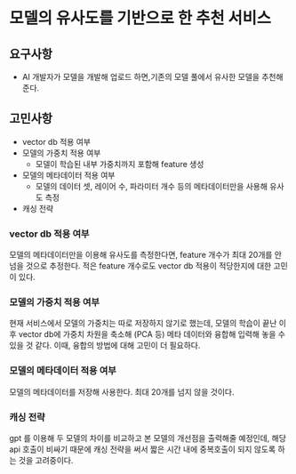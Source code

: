 # 모델의 유사도를 기반으로 한 추천 서비스

## 요구사항

- AI 개발자가 모델을 개발해 업로드 하면,기존의 모델 풀에서 유사한 모델을 추천해준다.

## 고민사항

- vector db 적용 여부
- 모델의 가중치 적용 여부
  - 모델이 학습된 내부 가중치까지 포함해 feature 생성
- 모델의 메타데이터 적용 여부
  - 모델의 데이터 셋, 레이어 수, 파라미터 개수 등의 메타데이터만을 사용해 유사도 측정
- 캐싱 전략

### vector db 적용 여부

모델의 메타데이터만을 이용해 유사도를 측정한다면, feature 개수가 최대 20개를 안 넘을 것으로 추정한다.
적은 feature 개수로도 vector db 적용이 적당한지에 대한 고민이 있다.

### 모델의 가중치 적용 여부

현재 서비스에서 모델의 가중치는 따로 저장하지 않기로 했는데, 모델의 학습이 끝난 이후 vector db에 가중치 차원을 축소해 (PCA 등) 메타 데이터와 융합해 입력해 놓을 수 있을 것 같다.
이때, 융합의 방법에 대해 고민이 더 필요하다.

### 모델의 메타데이터 적용 여부

모델의 메타데이터를 저장해 사용한다. 최대 20개를 넘지 않을 것이다.

### 캐싱 전략

gpt 를 이용해 두 모델의 차이를 비교하고 본 모델의 개선점을 출력해줄 예정인데, 해당 api 호출이 비싸기 때문에 캐싱 전략을 써서 짧은 시간 내에 중복호출이 되지 않도록 하는 것을 고려중이다.
